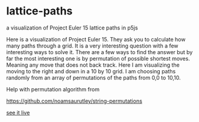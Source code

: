 # lattice-paths
a visualization of Project Euler 15 lattice paths in p5js


Here is a visualization of Project Euler 15. They ask you to calculate how many paths through a grid. It is a very interesting question with a few interesting ways to solve it. There are a few ways to find the answer but by far the most interesting one is by permutation of possible shortest moves. Meaning any move that does not back track. Here I am visualizing the moving to the right and down in a 10 by 10 grid.  I am choosing paths randomly from an array of permutations of the paths from 0,0 to 10,10.

Help with permutation algorithm from 
 
https://github.com/noamsaurutley/string-permutations



[see it live](https://greggelong.github.io/lattice-paths/)
